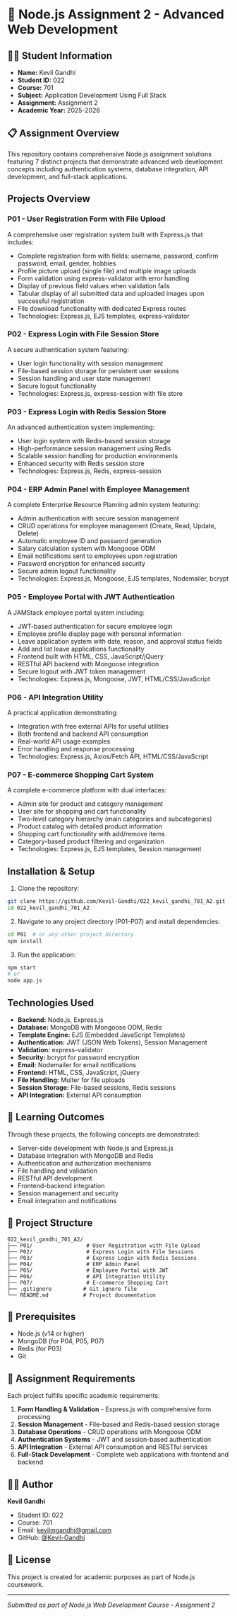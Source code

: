 # 🚀 Node.js Assignment 2 - Advanced Web Development

## 👨‍💻 Student Information
- **Name:** Kevil Gandhi
- **Student ID:** 022
- **Course:** 701
- **Subject:** Application Development Using Full Stack
- **Assignment:** Assignment 2
- **Academic Year:** 2025-2026

## 📋 Assignment Overview
This repository contains comprehensive Node.js assignment solutions featuring 7 distinct projects that demonstrate advanced web development concepts including authentication systems, database integration, API development, and full-stack applications.

## Projects Overview

### P01 - User Registration Form with File Upload
A comprehensive user registration system built with Express.js that includes:
- Complete registration form with fields: username, password, confirm password, email, gender, hobbies
- Profile picture upload (single file) and multiple image uploads
- Form validation using express-validator with error handling
- Display of previous field values when validation fails
- Tabular display of all submitted data and uploaded images upon successful registration
- File download functionality with dedicated Express routes
- Technologies: Express.js, EJS templates, express-validator

### P02 - Express Login with File Session Store
A secure authentication system featuring:
- User login functionality with session management
- File-based session storage for persistent user sessions
- Session handling and user state management
- Secure logout functionality
- Technologies: Express.js, express-session with file store

### P03 - Express Login with Redis Session Store
An advanced authentication system implementing:
- User login system with Redis-based session storage
- High-performance session management using Redis
- Scalable session handling for production environments
- Enhanced security with Redis session store
- Technologies: Express.js, Redis, express-session

### P04 - ERP Admin Panel with Employee Management
A complete Enterprise Resource Planning admin system featuring:
- Admin authentication with secure session management
- CRUD operations for employee management (Create, Read, Update, Delete)
- Automatic employee ID and password generation
- Salary calculation system with Mongoose ODM
- Email notifications sent to employees upon registration
- Password encryption for enhanced security
- Secure admin logout functionality
- Technologies: Express.js, Mongoose, EJS templates, Nodemailer, bcrypt

### P05 - Employee Portal with JWT Authentication
A JAMStack employee portal system including:
- JWT-based authentication for secure employee login
- Employee profile display page with personal information
- Leave application system with date, reason, and approval status fields
- Add and list leave applications functionality
- Frontend built with HTML, CSS, JavaScript/jQuery
- RESTful API backend with Mongoose integration
- Secure logout with JWT token management
- Technologies: Express.js, Mongoose, JWT, HTML/CSS/JavaScript

### P06 - API Integration Utility
A practical application demonstrating:
- Integration with free external APIs for useful utilities
- Both frontend and backend API consumption
- Real-world API usage examples
- Error handling and response processing
- Technologies: Express.js, Axios/Fetch API, HTML/CSS/JavaScript

### P07 - E-commerce Shopping Cart System
A complete e-commerce platform with dual interfaces:
- Admin site for product and category management
- User site for shopping and cart functionality
- Two-level category hierarchy (main categories and subcategories)
- Product catalog with detailed product information
- Shopping cart functionality with add/remove items
- Category-based product filtering and organization
- Technologies: Express.js, EJS templates, Session management

## Installation & Setup

1. Clone the repository:
```bash
git clone https://github.com/Kevil-Gandhi/022_kevil_gandhi_701_A2.git
cd 022_kevil_gandhi_701_A2
```

2. Navigate to any project directory (P01-P07) and install dependencies:
```bash
cd P01  # or any other project directory
npm install
```

3. Run the application:
```bash
npm start
# or
node app.js
```

## Technologies Used
- **Backend:** Node.js, Express.js
- **Database:** MongoDB with Mongoose ODM, Redis
- **Template Engine:** EJS (Embedded JavaScript Templates)
- **Authentication:** JWT (JSON Web Tokens), Session Management
- **Validation:** express-validator
- **Security:** bcrypt for password encryption
- **Email:** Nodemailer for email notifications
- **Frontend:** HTML, CSS, JavaScript, jQuery
- **File Handling:** Multer for file uploads
- **Session Storage:** File-based sessions, Redis sessions
- **API Integration:** External API consumption

## 🎯 Learning Outcomes
Through these projects, the following concepts are demonstrated:
- Server-side development with Node.js and Express.js
- Database integration with MongoDB and Redis
- Authentication and authorization mechanisms
- File handling and validation
- RESTful API development
- Frontend-backend integration
- Session management and security
- Email integration and notifications

## 📁 Project Structure
```
022_kevil_gandhi_701_A2/
├── P01/                 # User Registration with File Upload
├── P02/                 # Express Login with File Sessions
├── P03/                 # Express Login with Redis Sessions
├── P04/                 # ERP Admin Panel
├── P05/                 # Employee Portal with JWT
├── P06/                 # API Integration Utility
├── P07/                 # E-commerce Shopping Cart
├── .gitignore          # Git ignore file
└── README.md           # Project documentation
```

## 🔧 Prerequisites
- Node.js (v14 or higher)
- MongoDB (for P04, P05, P07)
- Redis (for P03)
- Git

## 📝 Assignment Requirements
Each project fulfills specific academic requirements:
1. **Form Handling & Validation** - Express.js with comprehensive form processing
2. **Session Management** - File-based and Redis-based session storage
3. **Database Operations** - CRUD operations with Mongoose ODM
4. **Authentication Systems** - JWT and session-based authentication
5. **API Integration** - External API consumption and RESTful services
6. **Full-Stack Development** - Complete web applications with frontend and backend

## 👨‍🎓 Author
**Kevil Gandhi**  
- Student ID: 022
- Course: 701
- Email: kevilmgandhi@gmail.com
- GitHub: [@Kevil-Gandhi](https://github.com/Kevil-Gandhi)

## 📄 License
This project is created for academic purposes as part of Node.js coursework.

---
*Submitted as part of Node.js Web Development Course - Assignment 2*
